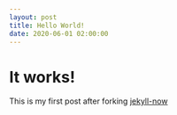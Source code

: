 ```yaml
---
layout: post
title: Hello World!
date: 2020-06-01 02:00:00
---
```


# It works!
This is my first post after forking [jekyll-now](https://github.com/barryclark/jekyll-now)
